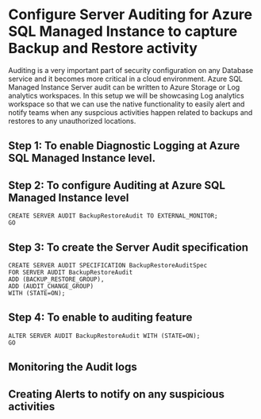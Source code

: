 # Configure Server Auditing for Azure SQL Managed Instance to capture Backup and Restore activity

Auditing is a very important part of security configuration on any Database service and it becomes more critical in a cloud environment. Azure SQL Managed Instance Server audit can be written to Azure Storage or Log analytics workspaces. In this setup we will be showcasing Log analytics workspace so that we can use the native functionality to easily alert and notify teams when any suspcious activities happen related to backups and restores to any unauthorized locations.

## Step 1: To enable Diagnostic Logging at Azure SQL Managed Instance level.




## Step 2: To configure Auditing at Azure SQL Managed Instance level 

```TSQL
CREATE SERVER AUDIT BackupRestoreAudit TO EXTERNAL_MONITOR;
GO
```
## Step 3: To create the Server Audit specification

```TSQL
CREATE SERVER AUDIT SPECIFICATION BackupRestoreAuditSpec
FOR SERVER AUDIT BackupRestoreAudit
ADD (BACKUP_RESTORE_GROUP),
ADD (AUDIT_CHANGE_GROUP)
WITH (STATE=ON);
```
## Step 4: To enable to auditing feature

```TSQL
ALTER SERVER AUDIT BackupRestoreAudit WITH (STATE=ON);
GO
```
## Monitoring the Audit logs

## Creating Alerts to notify on any suspicious activities
